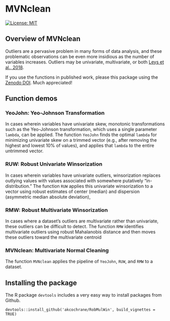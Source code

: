 <!-- README.md is generated from README.Rmd. Please edit that file -->

# MVNclean

[![License:
MIT](https://img.shields.io/badge/License-MIT-yellow.svg)](https://opensource.org/licenses/MIT)

## Overview of MVNclean

Outliers are a pervasive problem in many forms of data analysis, and
these problematic observations can be even more insidious as the number
of variables increases. Outliers may be univariate, multivariate, or
both [Leys et al., 2018](10.1016/j.jesp.2017.09.011).

If you use the functions in published work, please this package using
the [Zenodo DOI](INSERT_LINK). Much appreciated!

## Function demos

### YeoJohn: Yeo-Johnson Transformation

In cases wherein variables have univariate skew, monotonic
transformations such as the Yeo-Johnson transformation, which uses a
single parameter `lambda`, can be applied. The function `YeoJohn` finds
the optimal `lambda` for minimizing univariate skew on a trimmed vector
(e.g., after removing the highest and lowest 10% of values), and applies
that `lambda` to the entire untrimmed vector.

### RUW: Robust Univariate Winsorization

In cases wherein variables have univariate outliers, winsorization
replaces outlying values with values associated with somewhere
putatively “in-distribution.” The function `RUW` applies this univariate
winsorization to a vector using robust estimates of center (median) and
dispersion (asymmetric median absolute deviation),

### RMW: Robust Multivariate Winsorization

In cases where a dataset’s outliers are multivariate rather than
univariate, these outliers can be difficult to detect. The function
`RMW` identifies multivariate outliers using robust Mahalanobis distance
and then moves these outliers toward the multivariate centroid

### MVNclean: Multivariate Normal Cleaning

The function `MVNclean` applies the pipeline of `YeoJohn`, `RUW`, and
`RMW` to a dataset.

## Installing the package

The R package `devtools` includes a very easy way to install packages
from Github.

    devtools::install_github('akcochrane/RobMulWin', build_vignettes = TRUE)
